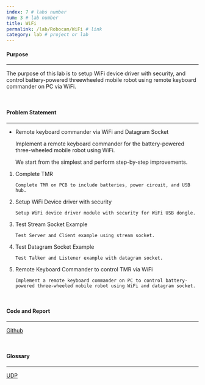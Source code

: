 ```yaml
---
index: 7 # labs number
num: 3 # lab number
title: WiFi
permalink: /lab/Robocam/WiFi # link
category: lab # project or lab
---
```


#### **Purpose**

---

The purpose of this lab is to setup WiFi device driver with security, and control battery-powered threewheeled mobile robot using remote keyboard commander on PC via WiFi.

<br>

#### **Problem Statement**

---

- Remote keyboard commander via WiFi and Datagram Socket

  Implement a remote keyboard commander for the battery-powered three-wheeled mobile robot using WiFi.

  We start from the simplest and perform step-by-step improvements.

1. Complete TMR

   ```
   Complete TMR on PCB to include batteries, power circuit, and USB hub.
   ```

2. Setup WiFi Device driver with security

   ```
   Setup WiFi device driver module with security for WiFi USB dongle.
   ```

3. Test Stream Socket Example

   ```
   Test Server and Client example using stream socket.
   ```

4. Test Datagram Socket Example

   ```
   Test Talker and Listener example with datagram socket.
   ```

5. Remote Keyboard Commander to control TMR via WiFi
   ```
   Implement a remote keyboard commander on PC to control battery-powered three-wheeled mobile robot using WiFi and datagram socket.
   ```

<br>

#### **Code and Report**

---

[Github](https://github.com/Heejinee3/Robocam/tree/master/WiFi)

<br>

#### **Glossary**

---

[UDP](https://velog.io/@chunjakim/UDP-User-Datagram-Protocol)
